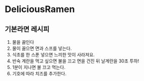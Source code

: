 # DeliciousRamen
## 기본라면 레시피
1. 물을 끓인다
1. 물이 끓으면 면과 스프를 넣는다. 
1. 식초를 한 스푼 넣으면 느끼한 맛이 사라져요.
1. 반숙 계란을 먹고 싶으면 불을 끄고 면을 건진 뒤 날계란을 30초 투하!
1. 1분이 지나면 불 끄고 먹는다. 
1. 기호에 따라 치즈를 추가한다.
